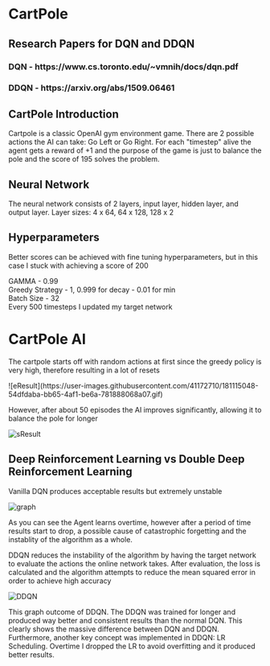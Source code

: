 # CartPole

<h2>Research Papers for DQN and DDQN</h2>
<h3> DQN - https://www.cs.toronto.edu/~vmnih/docs/dqn.pdf</h3>
<h3> DDQN - https://arxiv.org/abs/1509.06461</h3>

<h2>CartPole Introduction</h2>
<p>Cartpole is a classic OpenAI gym environment game. There are 2 possible actions the AI can take: Go Left or Go Right. For each "timestep" alive the agent gets a reward of +1 and the purpose of the game is just to balance the pole and the score of 195 solves the problem.</p>

<h2>Neural Network</h2>
<p> The neural network consists of 2 layers, input layer, hidden layer, and output layer. Layer sizes: 4 x 64, 64 x 128, 128 x 2</p>

<h2>Hyperparameters</h2>
<p> Better scores can be achieved with fine tuning hyperparameters, but in this case I stuck with achieving a score of 200</p>
<p>GAMMA - 0.99<br>
Greedy Strategy - 1, 0.999 for decay - 0.01 for min<br>
Batch Size - 32<br>
Every 500 timesteps I updated my target network </p>


<h1>CartPole AI</h1>
<p> The cartpole starts off with random actions at first since the greedy policy is very high, therefore resulting in a lot of resets</p>
![eResult](https://user-images.githubusercontent.com/41172710/181115048-54dfdaba-bb65-4af1-be6a-781888068a07.gif)<br>

<p>However, after about 50 episodes the AI improves significantly, allowing it to balance the pole for longer</p>

![sResult](https://user-images.githubusercontent.com/41172710/181115206-9a83e514-2367-489c-9e9b-86da511d20a8.gif)<br>

<h2> Deep Reinforcement Learning vs Double Deep Reinforcement Learning</h2>
<p> Vanilla DQN produces acceptable results but extremely unstable</p>

![graph](https://user-images.githubusercontent.com/41172710/181115465-b348ef8f-e384-417e-b4c9-0f408d375c2a.png)

<p>As you can see the Agent learns overtime, however after a period of time results start to drop, a possible cause of catastrophic forgetting and the instablity of the algorithm as a whole.</p>

<p> DDQN reduces the instability of the algorithm by having the target network to evaluate the actions the online network takes. After evaluation, the loss is calculated and the algorithm attempts to reduce the mean squared error in order to achieve high accuracy</p>

![DDQN](https://user-images.githubusercontent.com/41172710/181116064-93467d52-f5a3-40f9-a356-ca7aae0c7899.png)

<p>This graph outcome of DDQN. The DDQN was trained for longer and produced way better and consistent results than the normal DQN. This clearly shows the massive difference between DQN and DDQN. Furthermore, another key concept was implemented in DDQN: LR Scheduling. Overtime I dropped the LR to avoid overfitting and it produced better results.</p>

